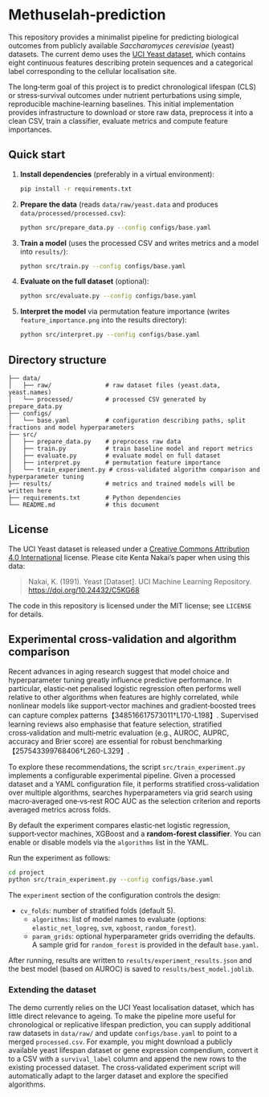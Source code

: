 # Methuselah‑prediction

This repository provides a minimalist pipeline for predicting
biological outcomes from publicly available *Saccharomyces cerevisiae*
(yeast) datasets.  The current demo uses the [UCI Yeast
dataset](https://archive.ics.uci.edu/dataset/110/yeast), which
contains eight continuous features describing protein sequences and a
categorical label corresponding to the cellular localisation site.

The long‑term goal of this project is to predict chronological
lifespan (CLS) or stress‑survival outcomes under nutrient
perturbations using simple, reproducible machine‑learning baselines.
This initial implementation provides infrastructure to download or
store raw data, preprocess it into a clean CSV, train a classifier,
evaluate metrics and compute feature importances.

## Quick start

1. **Install dependencies** (preferably in a virtual environment):

   ```bash
   pip install -r requirements.txt
   ```

2. **Prepare the data** (reads `data/raw/yeast.data` and produces
   `data/processed/processed.csv`):

   ```bash
   python src/prepare_data.py --config configs/base.yaml
   ```

3. **Train a model** (uses the processed CSV and writes metrics
   and a model into `results/`):

   ```bash
   python src/train.py --config configs/base.yaml
   ```

4. **Evaluate on the full dataset** (optional):

   ```bash
   python src/evaluate.py --config configs/base.yaml
   ```

5. **Interpret the model** via permutation feature importance (writes
   `feature_importance.png` into the results directory):

   ```bash
   python src/interpret.py --config configs/base.yaml
   ```

## Directory structure

```
├── data/
│   ├── raw/               # raw dataset files (yeast.data, yeast.names)
│   └── processed/         # processed CSV generated by prepare_data.py
├── configs/
│   └── base.yaml          # configuration describing paths, split fractions and model hyperparameters
├── src/
│   ├── prepare_data.py    # preprocess raw data
│   ├── train.py           # train baseline model and report metrics
│   ├── evaluate.py        # evaluate model on full dataset
│   ├── interpret.py       # permutation feature importance
│   └── train_experiment.py # cross‑validated algorithm comparison and hyperparameter tuning
├── results/               # metrics and trained models will be written here
├── requirements.txt       # Python dependencies
└── README.md              # this document
```

## License

The UCI Yeast dataset is released under a [Creative Commons
Attribution 4.0 International](https://creativecommons.org/licenses/by/4.0/)
license.  Please cite Kenta Nakai’s paper when using this data:

> Nakai, K. (1991). Yeast [Dataset]. UCI Machine Learning
> Repository. https://doi.org/10.24432/C5KG68

The code in this repository is licensed under the MIT license; see
`LICENSE` for details.

## Experimental cross‑validation and algorithm comparison

Recent advances in aging research suggest that model choice and
hyperparameter tuning greatly influence predictive performance.  In
particular, elastic‑net penalised logistic regression often performs
well relative to other algorithms when features are highly
correlated, while nonlinear models like support‑vector machines and
gradient‑boosted trees can capture complex patterns【348516617573011†L170-L198】.
Supervised learning reviews also emphasise that feature selection,
stratified cross‑validation and multi‑metric evaluation (e.g., AUROC,
AUPRC, accuracy and Brier score) are essential for robust
benchmarking【257543399768406†L260-L329】.

To explore these recommendations, the script `src/train_experiment.py`
implements a configurable experimental pipeline.  Given a processed
dataset and a YAML configuration file, it performs stratified
cross‑validation over multiple algorithms, searches hyperparameters
via grid search using macro‑averaged one‑vs‑rest ROC AUC as the
selection criterion and reports averaged metrics across folds.

By default the experiment compares elastic‑net logistic regression, support‑vector machines, XGBoost and a **random‑forest classifier**.  You can enable or disable models via the `algorithms` list in the YAML.

Run the experiment as follows:

```bash
cd project
python src/train_experiment.py --config configs/base.yaml
```

The `experiment` section of the configuration controls the design:

- `cv_folds`: number of stratified folds (default 5).
  - `algorithms`: list of model names to evaluate (options: `elastic_net_logreg`, `svm`, `xgboost`, `random_forest`).
  - `param_grids`: optional hyperparameter grids overriding the defaults.  A sample grid for `random_forest` is provided in the default `base.yaml`.

After running, results are written to `results/experiment_results.json` and
the best model (based on AUROC) is saved to `results/best_model.joblib`.

### Extending the dataset

The demo currently relies on the UCI Yeast localisation dataset, which has
little direct relevance to ageing.  To make the pipeline more useful for
chronological or replicative lifespan prediction, you can supply additional
raw datasets in `data/raw/` and update `configs/base.yaml` to point to a
merged `processed.csv`.  For example, you might download a publicly
available yeast lifespan dataset or gene expression compendium, convert it
to a CSV with a `survival_label` column and append the new rows to the
existing processed dataset.  The cross‑validated experiment script will
automatically adapt to the larger dataset and explore the specified
algorithms.